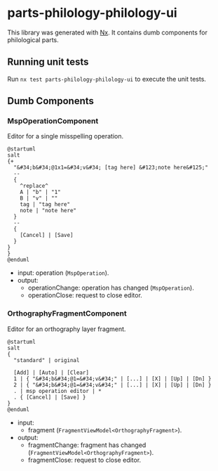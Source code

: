 # parts-philology-philology-ui

This library was generated with [Nx](https://nx.dev). It contains dumb components for philological parts.

## Running unit tests

Run `nx test parts-philology-philology-ui` to execute the unit tests.

## Dumb Components

### MspOperationComponent

Editor for a single misspelling operation.

```plantuml
@startuml
salt
{+
  "&#34;b&#34;@1x1=&#34;v&#34; [tag here] &#123;note here&#125;"
  --
  {
    ^replace^
    A | "b" | "1"
    B | "v" | ""
    tag | "tag here"
    note | "note here"
  }
  --
  {
    [Cancel] | [Save]
  }
}
}
@enduml
```

- input: operation (`MspOperation`).
- output:
  - operationChange: operation has changed (`MspOperation`).
  - operationClose: request to close editor.

### OrthographyFragmentComponent

Editor for an orthography layer fragment.

```plantuml
@startuml
salt
{
  "standard" | original
  
  [Add] | [Auto] | [Clear]
  1 | { "&#34;b&#34;@1=&#34;v&#34;" | [...] | [X] | [Up] | [Dn] }
  2 | { "&#34;b&#34;@1=&#34;v&#34;" | [...] | [X] | [Up] | [Dn] }
  . | msp operation editor | *
  . { [Cancel] | [Save] }
}
@enduml
```

- input:
  - fragment (`FragmentViewModel<OrthographyFragment>`).
- output:
  - fragmentChange: fragment has changed (`FragmentViewModel<OrthographyFragment>`).
  - fragmentClose: request to close editor.
